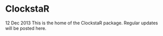 ClockstaR
=========
12 Dec 2013
This is the home of the ClockstaR package. Regular updates will be posted here. 
